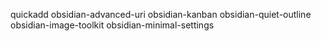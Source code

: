 quickadd
obsidian-advanced-uri
obsidian-kanban
obsidian-quiet-outline
obsidian-image-toolkit
obsidian-minimal-settings
